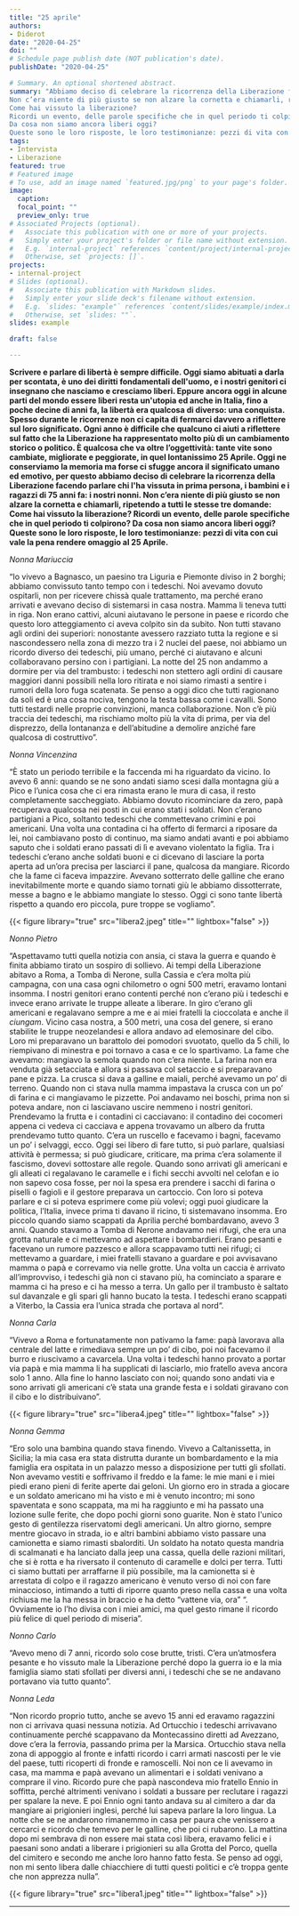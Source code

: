 ```yaml
---
title: "25 aprile"
authors:
- Diderot
date: "2020-04-25"
doi: ""
# Schedule page publish date (NOT publication's date).
publishDate: "2020-04-25"

# Summary. An optional shortened abstract.
summary: "Abbiamo deciso di celebrare la ricorrenza della Liberazione facendo parlare chi l'ha vissuta in prima persona, i bambini e i ragazzi di 75 anni fa: i nostri nonni.
Non c’era niente di più giusto se non alzare la cornetta e chiamarli, ripetendo a tutti le stesse tre domande:
Come hai vissuto la liberazione? 
Ricordi un evento, delle parole specifiche che in quel periodo ti colpirono?
Da cosa non siamo ancora liberi oggi?
Queste sono le loro risposte, le loro testimonianze: pezzi di vita con cui vale la pena rendere omaggio al 25 Aprile."
tags:
- Intervista
- Liberazione
featured: true
# Featured image
# To use, add an image named `featured.jpg/png` to your page's folder.
image:
  caption:
  focal_point: ""
  preview_only: true
# Associated Projects (optional).
#   Associate this publication with one or more of your projects.
#   Simply enter your project's folder or file name without extension.
#   E.g. `internal-project` references `content/project/internal-project/index.md`.
#   Otherwise, set `projects: []`.
projects:
- internal-project
# Slides (optional).
#   Associate this publication with Markdown slides.
#   Simply enter your slide deck's filename without extension.
#   E.g. `slides: "example"` references `content/slides/example/index.md`.
#   Otherwise, set `slides: ""`.
slides: example

draft: false

---
```


**Scrivere e parlare di libertà è sempre difficile. Oggi siamo abituati a darla per scontata, è uno dei diritti fondamentali dell'uomo, e i nostri genitori ci insegnano che nasciamo e cresciamo liberi. Eppure ancora oggi in alcune parti del mondo essere liberi resta un'utopia ed anche in Italia, fino a poche decine di anni fa, la libertà era qualcosa di diverso: una conquista.
Spesso durante le ricorrenze non ci capita di fermarci davvero a riflettere sul loro significato. Ogni anno è difficile che qualcuno ci aiuti a riflettere sul fatto che la Liberazione ha rappresentato molto più di un cambiamento storico o politico. È qualcosa che va oltre l’oggettività: tante vite sono cambiate, migliorate e peggiorate, in quel lontanissimo 25 Aprile.
Oggi ne conserviamo la memoria ma forse ci sfugge ancora il significato umano ed emotivo, per questo abbiamo deciso di celebrare la ricorrenza della Liberazione facendo parlare chi l'ha vissuta in prima persona, i bambini e i ragazzi di 75 anni fa: i nostri nonni.
Non c’era niente di più giusto se non alzare la cornetta e chiamarli, ripetendo a tutti le stesse tre domande:
Come hai vissuto la liberazione? 
Ricordi un evento, delle parole specifiche che in quel periodo ti colpirono?
Da cosa non siamo ancora liberi oggi?
Queste sono le loro risposte, le loro testimonianze: pezzi di vita con cui vale la pena rendere omaggio al 25 Aprile.**

*Nonna Mariuccia*

“Io vivevo a Bagnasco, un paesino tra Liguria e Piemonte diviso in 2 borghi; abbiamo convissuto tanto tempo con i tedeschi. 
Noi avevamo dovuto ospitarli, non per ricevere chissà quale trattamento, ma perché erano arrivati e avevano deciso di sistemarsi in casa nostra. 
Mamma li teneva tutti in riga. 
Non erano cattivi, alcuni aiutavano le persone in paese e ricordo che questo loro atteggiamento ci aveva colpito sin da subito. 
Non tutti stavano agli ordini dei superiori: nonostante avessero razziato tutta la regione e si nascondessero nella zona di mezzo tra i 2 nuclei del paese, noi abbiamo un ricordo diverso dei tedeschi, più umano, perché ci aiutavano e alcuni collaboravano persino con i partigiani. 
La notte del 25 non andammo a dormire per via del trambusto: i tedeschi non stettero agli ordini di causare maggiori danni possibili nella loro ritirata e noi siamo rimasti a sentire i rumori della loro fuga scatenata.
Se penso a oggi dico che tutti ragionano da soli ed è una cosa nociva, tengono la testa bassa come i cavalli. Sono tutti testardi nelle proprie convinzioni, manca collaborazione. 
Non c’è più traccia dei tedeschi, ma rischiamo molto più la vita di prima, per via del disprezzo, della lontananza e dell’abitudine a demolire anziché fare qualcosa di costruttivo”.

*Nonna Vincenzina*

“È stato un periodo terribile e la faccenda mi ha riguardato da vicino. 
Io avevo 6 anni: quando se ne sono andati siamo scesi dalla montagna giù a Pico e l’unica cosa che ci era rimasta erano le mura di casa, il resto completamente saccheggiato. 
Abbiamo dovuto ricominciare da zero, papà recuperava qualcosa nei posti in cui erano stati i soldati. 
Non c’erano partigiani a Pico, soltanto tedeschi che commettevano crimini e poi americani. Una volta una contadina ci ha offerto di fermarci a riposare da lei, noi cambiavano posto di continuo, ma siamo andati avanti e poi abbiamo saputo che i soldati erano passati di lì e avevano violentato la figlia. 
Tra i tedeschi c’erano anche soldati buoni e ci dicevano di lasciare la porta aperta ad un’ora precisa per lasciarci il pane, qualcosa da mangiare. Ricordo che la fame ci faceva impazzire. Avevano sotterrato delle galline che erano inevitabilmente morte e quando siamo tornati giù le abbiamo dissotterrate, messe a bagno e le abbiamo mangiate lo stesso.
Oggi ci sono tante libertà rispetto a quando ero piccola, pure troppe se vogliamo”.


{{< figure library="true" src="libera2.jpeg" title="" lightbox="false" >}}


*Nonno Pietro*

“Aspettavamo tutti quella notizia con ansia, ci stava la guerra e quando è finita abbiamo tirato un sospiro di sollievo. 
Ai tempi della Liberazione abitavo a Roma, a Tomba di Nerone, sulla Cassia e c’era molta più campagna, con una casa ogni chilometro o ogni 500 metri, eravamo lontani insomma. I nostri genitori erano contenti perché non c’erano più i tedeschi e invece erano arrivate le truppe alleate a liberare.  In giro c’erano gli americani e regalavano sempre a me e ai miei fratelli la cioccolata e anche il *ciungam*.
Vicino casa nostra, a 500 metri, una cosa del genere, si erano stabilite le truppe neozelandesi e allora andavo ad elemosinare del cibo. Loro mi preparavano un barattolo dei pomodori svuotato, quello da 5 chili, lo riempivano di minestra e poi tornavo a casa e ce lo spartivamo. 
La fame che avevamo: mangiavo la semola quando non c’era niente. La farina non era venduta già setacciata e allora si passava col setaccio e si preparavano pane e pizza. La crusca si dava a galline e maiali, perché avevamo un po’ di terreno. Quando non ci stava nulla mamma impastava la crusca con un po’ di farina e ci mangiavamo le pizzette.
Poi andavamo nei boschi, prima non si poteva andare, non ci lasciavano uscire nemmeno i nostri genitori. Prendevamo la frutta e i contadini ci cacciavano: il contadino dei cocomeri appena ci vedeva ci cacciava e appena trovavamo un albero da frutta prendevamo tutto quanto. C’era un ruscello e facevamo i bagni, facevamo un po’ i selvaggi, ecco.
Oggi sei libero di fare tutto, si può parlare, qualsiasi attività è permessa; si può giudicare, criticare, ma prima c’era solamente il fascismo, dovevi sottostare alle regole. 
Quando sono arrivati gli americani e gli alleati ci regalavano le caramelle e i fichi secchi avvolti nel celofan e io non sapevo cosa fosse, per noi la spesa era prendere i sacchi di farina o piselli o fagioli e il gestore preparava un cartoccio. Con loro si poteva parlare e ci si poteva esprimere come più volevi; oggi puoi giudicare la politica, l’Italia, invece prima ti davano il ricino, ti sistemavano insomma. 
Ero piccolo quando siamo scappati da Aprilia perché bombardavano, avevo 3 anni. Quando stavamo a Tomba di Nerone andavamo nei rifugi, che era una grotta naturale e ci mettevamo ad aspettare i bombardieri. Erano pesanti e facevano un rumore pazzesco e allora scappavamo tutti nei rifugi; ci mettevamo a guardare, i miei fratelli stavano a guardare e poi avvisavano mamma o papà e correvamo via nelle grotte. Una volta un caccia è arrivato all’improvviso, i tedeschi già non ci stavano più, ha cominciato a sparare e mamma ci ha preso e ci ha messo a terra. Un gallo per il trambusto è saltato sul davanzale e gli spari gli hanno bucato la testa. I tedeschi erano scappati a Viterbo, la Cassia era l’unica strada che portava al nord“.

*Nonna Carla*

“Vivevo a Roma e fortunatamente non pativamo la fame: papà lavorava alla centrale del latte e rimediava sempre un po’ di cibo, poi noi facevamo il burro e riuscivamo a cavarcela. 
Una volta i tedeschi hanno provato a portar via papà e mia mamma li ha supplicati di lasciarlo, mio fratello aveva ancora solo 1 anno. Alla fine lo hanno lasciato con noi; quando sono andati via e sono arrivati gli americani c’è stata una grande festa e i soldati giravano con il cibo e lo distribuivano”.


{{< figure library="true" src="libera4.jpeg" title="" lightbox="false" >}}


*Nonna Gemma*

“Ero solo una bambina quando stava finendo. 
Vivevo a Caltanissetta, in Sicilia; la mia casa era stata distrutta durante un bombardamento e la mia famiglia era ospitata in un palazzo messo a disposizione per tutti gli sfollati. Non avevamo vestiti e soffrivamo il freddo e la fame: le mie mani e i miei piedi erano pieni di ferite aperte dai geloni.
Un giorno ero in strada a giocare e un soldato americano mi ha visto e mi è venuto incontro; mi sono spaventata e sono scappata, ma mi ha raggiunto e mi ha passato una lozione sulle ferite, che dopo pochi giorni sono guarite.
Non è stato l'unico gesto di gentilezza riservatomi degli americani.
Un altro giorno, sempre mentre giocavo in strada, io e altri bambini abbiamo visto passare una camionetta e siamo rimasti sbalorditi. Un soldato ha notato questa mandria di scalmanati e ha lanciato dalla jeep una cassa, quella delle razioni militari, che si è rotta e ha riversato il contenuto di caramelle e dolci per terra. Tutti ci siamo buttati per arraffarne il più possibile, ma la camionetta si è arrestata di colpo e il ragazzo americano è venuto verso di noi con fare minaccioso, intimando a tutti di riporre quanto preso nella cassa e una volta richiusa me la ha messa in braccio e ha detto “vattene via, ora” “.
Ovviamente io l’ho divisa con i miei amici, ma quel gesto rimane il ricordo più felice di quel periodo di miseria”.

*Nonno Carlo*

“Avevo meno di 7 anni, ricordo solo cose brutte, tristi. 
C’era un’atmosfera pesante e ho vissuto male la Liberazione perché dopo la guerra io e la mia famiglia siamo stati sfollati per diversi anni, i tedeschi che se ne andavano portavano via tutto quanto”.

*Nonna Leda*

“Non ricordo proprio tutto, anche se avevo 15 anni ed eravamo ragazzini non ci arrivava quasi nessuna notizia. Ad Ortucchio i tedeschi arrivavano continuamente perché scappavano da Montecassino diretti ad Avezzano, dove c’era la ferrovia, passando prima per la Marsica. Ortucchio stava nella zona di appoggio al fronte e infatti ricordo i carri armati nascosti per le vie del paese, tutti ricoperti di fronde e ramoscelli. Noi non ce li avevamo in casa, ma mamma e papà avevano un alimentari e i soldati venivano a comprare il vino. 
Ricordo pure che papà nascondeva mio fratello Ennio in soffitta, perché altrimenti venivano i soldati a bussare per reclutare i ragazzi per spalare la neve. E poi Ennio ogni tanto andava su al cimitero a dar da mangiare ai prigionieri inglesi, perché lui sapeva parlare la loro lingua. La notte che se ne andarono rimanemmo in casa per paura che venissero a cercarci e ricordo che temevo per le galline, che poi ci rubarono. La mattina dopo mi sembrava di non essere mai stata così libera, eravamo felici e i paesani sono andati a liberare i prigionieri su alla Grotta del Porco, quella del cimitero e secondo me anche loro hanno fatto festa.
Se penso ad oggi, non mi sento libera dalle chiacchiere di tutti questi politici e c’è troppa gente che non apprezza nulla”.


{{< figure library="true" src="libera1.jpeg" title="" lightbox="false" >}}

---
